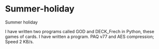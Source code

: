 # Summer-holiday
Summer holiday

I have written two programs called GOD and DECK_Frech in Python, these games of cards.
I have written a program.
PAQ v77 and AES compression; Speed 2 KB/s.
